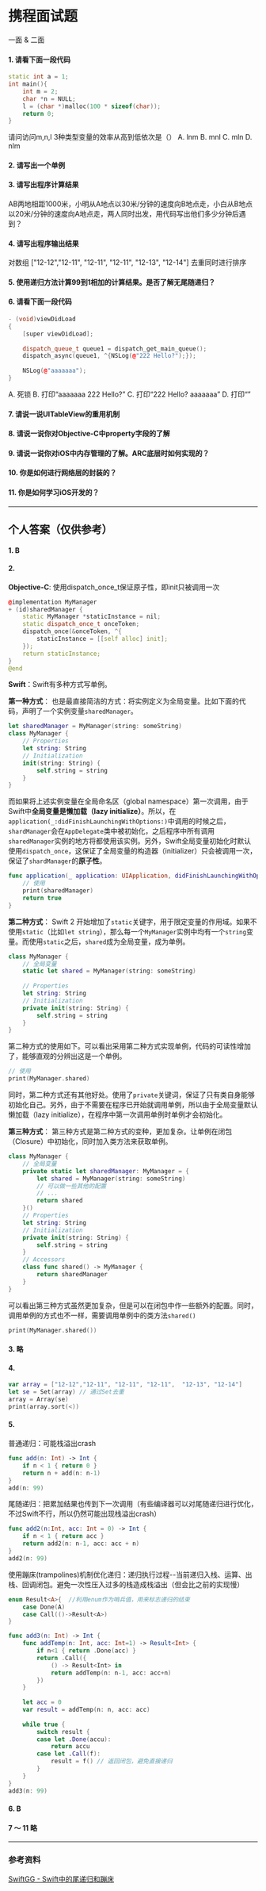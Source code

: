# 携程面试题
一面 & 二面

#### 1. 请看下面一段代码
``` c++
static int a = 1;
int main(){
    int m = 2;
    char *n = NULL;
    l = (char *)malloc(100 * sizeof(char));
    return 0;
}
```
请问访问m,n,l 3种类型变量的效率从高到低依次是（）
A. lnm
B. mnl
C. mln
D. nlm

#### 2. 请写出一个单例

#### 3. 请写出程序计算结果
AB两地相距1000米，小明从A地点以30米/分钟的速度向B地点走，小白从B地点以20米/分钟的速度向A地点走，两人同时出发，用代码写出他们多少分钟后遇到？

#### 4. 请写出程序输出结果
对数组  ["12-12","12-11", "12-11", "12-11",  "12-13", "12-14"]  去重同时进行排序

#### 5. 使用递归方法计算99到1相加的计算结果。是否了解无尾随递归？

#### 6. 请看下面一段代码

``` C++
- (void)viewDidLoad
{
    [super viewDidLoad];
    
    dispatch_queue_t queue1 = dispatch_get_main_queue();
    dispatch_async(queue1, ^{NSLog(@"222 Hello?");});
    
    NSLog(@"aaaaaaa");
}
```
A. 死锁
B. 打印“aaaaaaa
222 Hello?”
C. 打印“222 Hello?
aaaaaaa”
D. 打印“”

#### 7. 请说一说UITableView的重用机制

#### 8. 请说一说你对Objective-C中property字段的了解

#### 9. 请说一说你对iOS中内存管理的了解。ARC底层时如何实现的？

#### 10. 你是如何进行网络层的封装的？

#### 11. 你是如何学习iOS开发的？


-------

## 个人答案（仅供参考）
#### 1. B

#### 2. 
**Objective-C**: 使用dispatch_once_t保证原子性，即init只被调用一次

``` c++
@implementation MyManager
+ (id)sharedManager {
    static MyManager *staticInstance = nil;
    static dispatch_once_t onceToken;
    dispatch_once(&onceToken, ^{
        staticInstance = [[self alloc] init];
    });
    return staticInstance;
}
@end
```

**Swift**：Swift有多种方式写单例。

**第一种方式**：
也是最直接简洁的方式：将实例定义为全局变量。比如下面的代码，声明了一个实例变量`sharedManager`。

``` Swift 
let sharedManager = MyManager(string: someString)
class MyManager {
    // Properties
    let string: String
    // Initialization
    init(string: String) {
        self.string = string
    }
}
```

而如果将上述实例变量在全局命名区（global namespace）第一次调用，由于Swift中**全局变量是懒加载（lazy initialize）**。所以，在`application(_:didFinishLaunchingWithOptions:)`中调用的时候之后，`shardManager`会在`AppDelegate`类中被初始化，之后程序中所有调用`sharedManager`实例的地方将都使用该实例。另外，Swift全局变量初始化时默认使用`dispatch_once`，这保证了全局变量的构造器（initializer）只会被调用一次，保证了`shardManager`的**原子性**。

``` Swift
func application(_ application: UIApplication, didFinishLaunchingWithOptions launchOptions: [UIApplicationLaunchOptionsKey: Any]?) -> Bool {
    // 使用
    print(sharedManager)
    return true
}
```

**第二种方式**：
Swift 2 开始增加了`static`关键字，用于限定变量的作用域。如果不使用`static`（比如`let string`），那么每一个`MyManager`实例中均有一个`string`变量。而使用`static`之后，`shared`成为全局变量，成为单例。

``` Swift
class MyManager {
    // 全局变量
    static let shared = MyManager(string: someString)
    
    // Properties
    let string: String
    // Initialization
    private init(string: String) {
        self.string = string
    }
}
```

第二种方式的使用如下。可以看出采用第二种方式实现单例，代码的可读性增加了，能够直观的分辨出这是一个单例。

``` Swift
// 使用
print(MyManager.shared)
```

同时，第二种方式还有其他好处。使用了`private`关键词，保证了只有类自身能够初始化自己。另外，由于不需要在程序已开始就调用单例，所以由于全局变量默认懒加载（lazy initialize），在程序中第一次调用单例时单例才会初始化。

**第三种方式**：
第三种方式是第二种方式的变种，更加复杂。让单例在闭包（Closure）中初始化，同时加入类方法来获取单例。

``` Swift
class MyManager {
    // 全局变量
    private static let sharedManager: MyManager = {
        let shared = MyManager(string: someString) 
        // 可以做一些其他的配置
        // ...
        return shared
    }()
    // Properties
    let string: String
    // Initialization
    private init(string: String) {
        self.string = string
    }
    // Accessors
    class func shared() -> MyManager {
        return sharedManager
    }
}
```

可以看出第三种方式虽然更加复杂，但是可以在闭包中作一些额外的配置。同时，调用单例的方式也不一样，需要调用单例中的类方法`shared()`

``` Swift
print(MyManager.shared())
```

#### 3. 略

#### 4. 

``` swift
var array = ["12-12","12-11", "12-11", "12-11",  "12-13", "12-14"]
let se = Set(array) // 通过Set去重
array = Array(se)
print(array.sort(<))
```

#### 5.

普通递归：可能栈溢出crash

``` swift
func add(n: Int) -> Int {
    if n < 1 { return 0 }
    return n + add(n: n-1)
}
add(n: 99)
```

尾随递归：把累加结果也传到下一次调用（有些编译器可以对尾随递归进行优化，不过Swift不行，所以仍然可能出现栈溢出crash）

```swift
func add2(n:Int, acc: Int = 0) -> Int {
    if n < 1 { return acc }
    return add2(n: n-1, acc: acc + n)
}
add2(n: 99)
```

使用蹦床(trampolines)机制优化递归：递归执行过程--当前递归入栈、运算、出栈、回调闭包。避免一次性压入过多的栈造成栈溢出（但会比之前的实现慢）

```swift
enum Result<A>{  //利用enum作为哨兵值，用来标志递归的结束
    case Done(A)
    case Call(()->Result<A>)
}

func add3(n: Int) -> Int {
    func addTemp(n: Int, acc: Int=1) -> Result<Int> {
        if n<1 { return .Done(acc) }
        return .Call({
            () -> Result<Int> in
            return addTemp(n: n-1, acc: acc+n)
        })
    }
    
    let acc = 0
    var result = addTemp(n: n, acc: acc)
    
    while true {
        switch result {
        case let .Done(accu):
            return accu
        case let .Call(f):
            result = f() // 返回闭包，避免直接递归
        }
    }
}
add3(n: 99)
```

#### 6. B

#### 7 ～ 11 略

-------
### 参考资料
[SwiftGG - Swift中的尾递归和蹦床](http://swift.gg/2016/05/27/recursive-tail-calls-and-trampolines-in-swift/)



